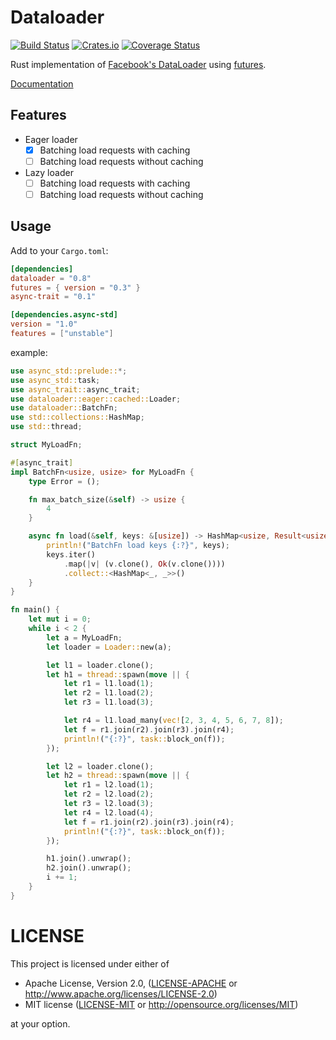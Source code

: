 # Dataloader

[![Build Status](https://travis-ci.org/cksac/dataloader-rs.svg?branch=master)](https://travis-ci.org/cksac/dataloader-rs)
[![Crates.io](https://img.shields.io/crates/v/dataloader.svg)](https://crates.io/crates/dataloader)
[![Coverage Status](https://coveralls.io/repos/github/cksac/dataloader-rs/badge.svg?branch=master)](https://coveralls.io/github/cksac/dataloader-rs?branch=master)

Rust implementation of [Facebook's DataLoader](https://github.com/facebook/dataloader) using [futures](https://docs.rs/futures-preview).

[Documentation](https://docs.rs/dataloader)

## Features
* Eager loader
    * [x] Batching load requests with caching
    * [ ] Batching load requests without caching
* Lazy loader
    * [ ] Batching load requests with caching
    * [ ] Batching load requests without caching

## Usage

Add to your `Cargo.toml`:
```toml
[dependencies]
dataloader = "0.8"
futures = { version = "0.3" }
async-trait = "0.1"

[dependencies.async-std]
version = "1.0"
features = ["unstable"]
```

example:
```rust
use async_std::prelude::*;
use async_std::task;
use async_trait::async_trait;
use dataloader::eager::cached::Loader;
use dataloader::BatchFn;
use std::collections::HashMap;
use std::thread;

struct MyLoadFn;

#[async_trait]
impl BatchFn<usize, usize> for MyLoadFn {
    type Error = ();

    fn max_batch_size(&self) -> usize {
        4
    }

    async fn load(&self, keys: &[usize]) -> HashMap<usize, Result<usize, Self::Error>> {
        println!("BatchFn load keys {:?}", keys);
        keys.iter()
            .map(|v| (v.clone(), Ok(v.clone())))
            .collect::<HashMap<_, _>>()
    }
}

fn main() {
    let mut i = 0;
    while i < 2 {
        let a = MyLoadFn;
        let loader = Loader::new(a);

        let l1 = loader.clone();
        let h1 = thread::spawn(move || {
            let r1 = l1.load(1);
            let r2 = l1.load(2);
            let r3 = l1.load(3);

            let r4 = l1.load_many(vec![2, 3, 4, 5, 6, 7, 8]);
            let f = r1.join(r2).join(r3).join(r4);
            println!("{:?}", task::block_on(f));
        });

        let l2 = loader.clone();
        let h2 = thread::spawn(move || {
            let r1 = l2.load(1);
            let r2 = l2.load(2);
            let r3 = l2.load(3);
            let r4 = l2.load(4);
            let f = r1.join(r2).join(r3).join(r4);
            println!("{:?}", task::block_on(f));
        });

        h1.join().unwrap();
        h2.join().unwrap();
        i += 1;
    }
}
```

# LICENSE

This project is licensed under either of

 * Apache License, Version 2.0, ([LICENSE-APACHE](LICENSE-APACHE) or
   http://www.apache.org/licenses/LICENSE-2.0)
 * MIT license ([LICENSE-MIT](LICENSE-MIT) or
   http://opensource.org/licenses/MIT)

at your option.